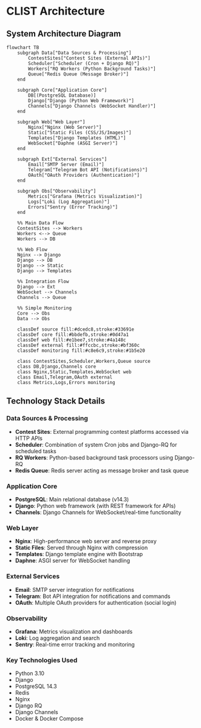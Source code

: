 # CLIST Architecture

## System Architecture Diagram

```mermaid
flowchart TB
    subgraph Data["Data Sources & Processing"]
        ContestSites["Contest Sites (External APIs)"]
        Scheduler["Scheduler (Cron + Django RQ)"]
        Workers["RQ Workers (Python Background Tasks)"]
        Queue["Redis Queue (Message Broker)"]
    end

    subgraph Core["Application Core"]
        DB[(PostgreSQL Database)]
        Django["Django (Python Web Framework)"]
        Channels["Django Channels (WebSocket Handler)"]
    end

    subgraph Web["Web Layer"]
        Nginx["Nginx (Web Server)"]
        Static["Static Files (CSS/JS/Images)"]
        Templates["Django Templates (HTML)"]
        WebSocket["Daphne (ASGI Server)"]
    end

    subgraph Ext["External Services"]
        Email["SMTP Server (Email)"]
        Telegram["Telegram Bot API (Notifications)"]
        OAuth["OAuth Providers (Authentication)"]
    end

    subgraph Obs["Observability"]
        Metrics["Grafana (Metrics Visualization)"]
        Logs["Loki (Log Aggregation)"]
        Errors["Sentry (Error Tracking)"]
    end

    %% Main Data Flow
    ContestSites --> Workers
    Workers <--> Queue
    Workers --> DB
    
    %% Web Flow
    Nginx --> Django
    Django --> DB
    Django --> Static
    Django --> Templates
    
    %% Integration Flow
    Django --> Ext
    WebSocket --> Channels
    Channels --> Queue

    %% Simple Monitoring
    Core --> Obs
    Data --> Obs

    classDef source fill:#dcedc8,stroke:#33691e
    classDef core fill:#bbdefb,stroke:#0d47a1
    classDef web fill:#e1bee7,stroke:#4a148c
    classDef external fill:#ffccbc,stroke:#bf360c
    classDef monitoring fill:#c8e6c9,stroke:#1b5e20

    class ContestSites,Scheduler,Workers,Queue source
    class DB,Django,Channels core
    class Nginx,Static,Templates,WebSocket web
    class Email,Telegram,OAuth external
    class Metrics,Logs,Errors monitoring
```

## Technology Stack Details

### Data Sources & Processing
- **Contest Sites**: External programming contest platforms accessed via HTTP APIs
- **Scheduler**: Combination of system Cron jobs and Django-RQ for scheduled tasks
- **RQ Workers**: Python-based background task processors using Django-RQ
- **Redis Queue**: Redis server acting as message broker and task queue

### Application Core
- **PostgreSQL**: Main relational database (v14.3)
- **Django**: Python web framework (with REST framework for APIs)
- **Channels**: Django Channels for WebSocket/real-time functionality

### Web Layer
- **Nginx**: High-performance web server and reverse proxy
- **Static Files**: Served through Nginx with compression
- **Templates**: Django template engine with Bootstrap
- **Daphne**: ASGI server for WebSocket handling

### External Services
- **Email**: SMTP server integration for notifications
- **Telegram**: Bot API integration for notifications and commands
- **OAuth**: Multiple OAuth providers for authentication (social login)

### Observability
- **Grafana**: Metrics visualization and dashboards
- **Loki**: Log aggregation and search
- **Sentry**: Real-time error tracking and monitoring

### Key Technologies Used
- Python 3.10
- Django
- PostgreSQL 14.3
- Redis
- Nginx
- Django RQ
- Django Channels
- Docker & Docker Compose
